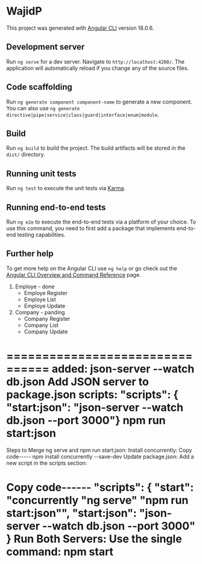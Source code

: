 # WajidP

This project was generated with [Angular CLI](https://github.com/angular/angular-cli) version 18.0.6.

## Development server

Run `ng serve` for a dev server. Navigate to `http://localhost:4200/`. The application will automatically reload if you change any of the source files.

## Code scaffolding

Run `ng generate component component-name` to generate a new component. You can also use `ng generate directive|pipe|service|class|guard|interface|enum|module`.

## Build

Run `ng build` to build the project. The build artifacts will be stored in the `dist/` directory.

## Running unit tests

Run `ng test` to execute the unit tests via [Karma](https://karma-runner.github.io).

## Running end-to-end tests

Run `ng e2e` to execute the end-to-end tests via a platform of your choice. To use this command, you need to first add a package that implements end-to-end testing capabilities.

## Further help

To get more help on the Angular CLI use `ng help` or go check out the [Angular CLI Overview and Command Reference](https://angular.dev/tools/cli) page.


1. Employe - done
   - Employe Register
   - Employe List
   - Employe Update
2. Company - panding
   - Company Register
   - Company List
   - Company Update


================================
added: json-server --watch db.json
Add JSON server to package.json scripts:
"scripts": { "start:json": "json-server --watch db.json --port 3000"}
npm run start:json
================================
Steps to Merge ng serve and npm run start:json:
Install concurrently:
Copy code-----
npm install concurrently --save-dev
Update package.json: Add a new script in the scripts section:

Copy code------
"scripts": {
  "start": "concurrently \"ng serve\" \"npm run start:json\"",
  "start:json": "json-server --watch db.json --port 3000"
}
Run Both Servers: Use the single command:
npm start
================================

